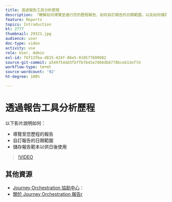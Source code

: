 ```yaml
---
title: 透過報告工具分析歷程
description: 「瞭解如何導覽至進行您的歷程報告、如何自訂報告的日期範圍，以及如何儲存報告範本以供日後使用。」
feature: Reports
topics: Introduction
kt: 2777
thumbnail: 29321.jpg
audience: user
doc-type: video
activity: use
role: User, Admin
exl-id: f6f13fba-d815-424f-86e5-918577609882
source-git-commit: a549754dd3fbffb7b45a7d66db6778bceb13ef7d
workflow-type: tm+mt
source-wordcount: '92'
ht-degree: 100%

---
```


# 透過報告工具分析歷程

以下影片說明如何：

* 導覽至您歷程的報告
* 自訂報告的日期範圍
* 儲存報告範本以供日後使用

>[!VIDEO](https://video.tv.adobe.com/v/29321?quality=12)

## 其他資源

* [Journey Orchestration 協助中心](https://experienceleague.adobe.com/docs/journeys/using/journey-orchestration-home.html?lang=zh-Hant)：
* [關於 Journey Orchestration 報告r](https://experienceleague.adobe.com/docs/journeys/using/journey-reports/about-journey-reports.html?lang=zh-Hant)
